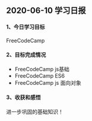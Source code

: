 ## 2020-06-10 学习日报

#### 1、今日学习目标

FreeCodeCamp

#### 2、目标完成情况

- FreeCodeCamp js基础
- FreeCodeCamp ES6
- FreeCodeCamp js 面向对象

#### 3、收获和感悟

进一步巩固的基础知识！

